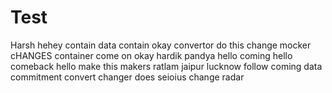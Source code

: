 # Test
Harsh
hehey
contain
data
contain
okay
convertor
do this
change
mocker
cHANGES
container
come on
okay
hardik
pandya
hello
coming
hello
comeback
hello
make this
makers
ratlam
jaipur
lucknow
follow
coming
data
commitment
convert
changer
does
seioius
change
radar
